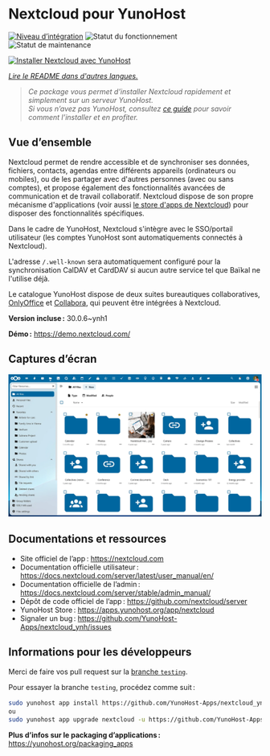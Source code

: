 <!--
Nota bene : ce README est automatiquement généré par <https://github.com/YunoHost/apps/tree/master/tools/readme_generator>
Il NE doit PAS être modifié à la main.
-->

# Nextcloud pour YunoHost

[![Niveau d’intégration](https://apps.yunohost.org/badge/integration/nextcloud)](https://ci-apps.yunohost.org/ci/apps/nextcloud/)
![Statut du fonctionnement](https://apps.yunohost.org/badge/state/nextcloud)
![Statut de maintenance](https://apps.yunohost.org/badge/maintained/nextcloud)

[![Installer Nextcloud avec YunoHost](https://install-app.yunohost.org/install-with-yunohost.svg)](https://install-app.yunohost.org/?app=nextcloud)

*[Lire le README dans d'autres langues.](./ALL_README.md)*

> *Ce package vous permet d’installer Nextcloud rapidement et simplement sur un serveur YunoHost.*  
> *Si vous n’avez pas YunoHost, consultez [ce guide](https://yunohost.org/install) pour savoir comment l’installer et en profiter.*

## Vue d’ensemble

Nextcloud permet de rendre accessible et de synchroniser ses données, fichiers, contacts, agendas entre différents appareils (ordinateurs ou mobiles), ou de les partager avec d'autres personnes (avec ou sans comptes), et propose également des fonctionnalités avancées de communication et de travail collaboratif. Nextcloud dispose de son propre mécanisme d'applications (voir aussi [le store d'apps de Nextcloud](https://apps.nextcloud.com/)) pour disposer des fonctionnalités spécifiques.

Dans le cadre de YunoHost, Nextcloud s'intègre avec le SSO/portail utilisateur (les comptes YunoHost sont automatiquements connectés à Nextcloud).

L'adresse  `/.well-known` sera automatiquement configuré pour la synchronisation CalDAV et CardDAV si aucun autre service tel que Baïkal ne l'utilise déjà.

Le catalogue YunoHost dispose de deux suites bureautiques collaboratives, [OnlyOffice](https://github.com/YunoHost-Apps/onlyoffice_ynh) et [Collabora](https://github.com/YunoHost-Apps/collabora_ynh), qui peuvent être intégrées à Nextcloud.


**Version incluse :** 30.0.6~ynh1

**Démo :** <https://demo.nextcloud.com/>

## Captures d’écran

![Capture d’écran de Nextcloud](./doc/screenshots/screenshot.png)

## Documentations et ressources

- Site officiel de l’app : <https://nextcloud.com>
- Documentation officielle utilisateur : <https://docs.nextcloud.com/server/latest/user_manual/en/>
- Documentation officielle de l’admin : <https://docs.nextcloud.com/server/stable/admin_manual/>
- Dépôt de code officiel de l’app : <https://github.com/nextcloud/server>
- YunoHost Store : <https://apps.yunohost.org/app/nextcloud>
- Signaler un bug : <https://github.com/YunoHost-Apps/nextcloud_ynh/issues>

## Informations pour les développeurs

Merci de faire vos pull request sur la [branche `testing`](https://github.com/YunoHost-Apps/nextcloud_ynh/tree/testing).

Pour essayer la branche `testing`, procédez comme suit :

```bash
sudo yunohost app install https://github.com/YunoHost-Apps/nextcloud_ynh/tree/testing --debug
ou
sudo yunohost app upgrade nextcloud -u https://github.com/YunoHost-Apps/nextcloud_ynh/tree/testing --debug
```

**Plus d’infos sur le packaging d’applications :** <https://yunohost.org/packaging_apps>
